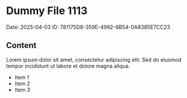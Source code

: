 # Dummy File 1113

Date: 2025-04-03
ID: 781175D8-359E-4992-8B54-0A8385E7CC23

## Content

Lorem ipsum dolor sit amet, consectetur adipiscing elit.
Sed do eiusmod tempor incididunt ut labore et dolore magna aliqua.

* Item 1
* Item 2
* Item 3

